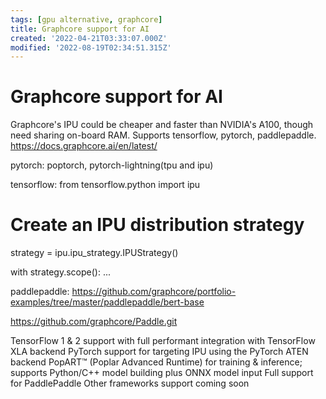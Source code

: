 ```yaml
---
tags: [gpu alternative, graphcore]
title: Graphcore support for AI
created: '2022-04-21T03:33:07.000Z'
modified: '2022-08-19T02:34:51.315Z'
---
```


# Graphcore support for AI

Graphcore's IPU could be cheaper and faster than NVIDIA's A100, though need sharing on-board RAM.
Supports tensorflow, pytorch, paddlepaddle.
https://docs.graphcore.ai/en/latest/

pytorch: poptorch, pytorch-lightning(tpu and ipu)

tensorflow:
from tensorflow.python import ipu

# Create an IPU distribution strategy
strategy = ipu.ipu_strategy.IPUStrategy()

with strategy.scope():
    ...

paddlepaddle:
https://github.com/graphcore/portfolio-examples/tree/master/paddlepaddle/bert-base

https://github.com/graphcore/Paddle.git

TensorFlow 1 & 2 support with full performant integration with TensorFlow XLA backend
PyTorch support for targeting IPU using the PyTorch ATEN backend 
PopART™ (Poplar Advanced Runtime) for training & inference; supports Python/C++ model building plus ONNX model input
Full support for PaddlePaddle
Other frameworks support coming soon
